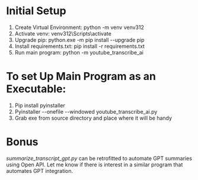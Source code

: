 # Initial Setup
1. Create Virtual Environment: python -m venv venv312
2. Activate venv: venv312\Scripts\activate 
3. Upgrade pip: python.exe -m pip install --upgrade pip
4. Install requirements.txt: pip install -r requirements.txt
5. Run main program: python -m youtube_transcribe_ai


# To set Up Main Program as an Executable:
1. Pip install pyinstaller
2. Pyinstaller --onefile --windowed youtube_transcribe_ai.py
3. Grab exe from source directory and place where it will be handy


# Bonus
_summarize_transcript_gpt.py_ can be retrofitted to automate GPT summaries using Open API. Let me know if there is interest in a similar program that automates GPT integration.